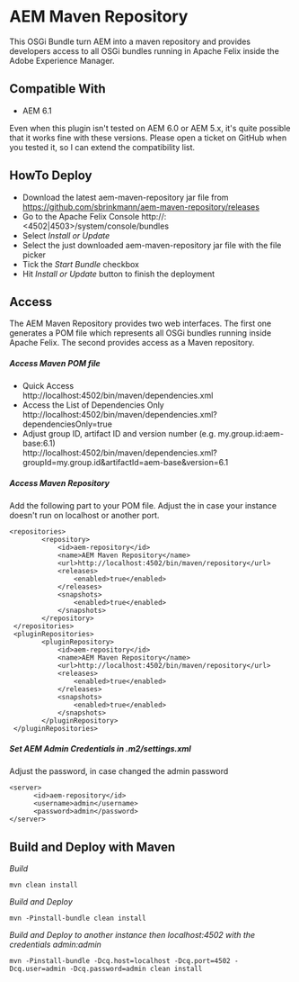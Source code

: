 # AEM Maven Repository
This OSGi Bundle turn AEM into a maven repository and provides developers access to all OSGi bundles running in Apache Felix inside the Adobe Experience Manager.

## Compatible With

- AEM 6.1

Even when this plugin isn't tested on AEM 6.0 or AEM 5.x, it's quite possible that it works fine with these versions. Please open a ticket on GitHub when you tested it, so I can extend the compatibility list.

## HowTo Deploy

- Download the latest aem-maven-repository jar file from https://github.com/sbrinkmann/aem-maven-repository/releases
- Go to the Apache Felix Console http://<aem-hostname>:<4502|4503>/system/console/bundles
- Select _Install or Update_
- Select the just downloaded aem-maven-repository jar file with the file picker
- Tick the _Start Bundle_ checkbox
- Hit _Install or Update_ button to finish the deployment

## Access

The AEM Maven Repository provides two web interfaces. The first one generates a POM file which represents all OSGi bundles running inside Apache Felix. The second provides access as a Maven repository.
 
##### Access Maven POM file

- Quick Access<br>
  http://localhost:4502/bin/maven/dependencies.xml
- Access the List of Dependencies Only<br>
  http://localhost:4502/bin/maven/dependencies.xml?dependenciesOnly=true
- Adjust group ID, artifact ID and version number (e.g. my.group.id:aem-base:6.1)<br>
  http://localhost:4502/bin/maven/dependencies.xml?groupId=my.group.id&artifactId=aem-base&version=6.1

##### Access Maven Repository

Add the following part to your POM file. Adjust the _<url>_ in case your instance doesn't run on localhost or another port.
```
<repositories>
        <repository>
            <id>aem-repository</id>
            <name>AEM Maven Repository</name>
            <url>http://localhost:4502/bin/maven/repository</url>
            <releases>
                <enabled>true</enabled>
            </releases>
            <snapshots>
                <enabled>true</enabled>
            </snapshots>
        </repository>
 </repositories>
 <pluginRepositories>
        <pluginRepository>
            <id>aem-repository</id>
            <name>AEM Maven Repository</name>
            <url>http://localhost:4502/bin/maven/repository</url>
            <releases>
                <enabled>true</enabled>
            </releases>
            <snapshots>
                <enabled>true</enabled>
            </snapshots>
        </pluginRepository>
 </pluginRepositories>
```

##### Set AEM Admin Credentials in _.m2/settings.xml_

Adjust the password, in case changed the admin password
```
<server>
      <id>aem-repository</id>
      <username>admin</username>
      <password>admin</password>
</server>
```

## Build and Deploy with Maven

*Build*
```
mvn clean install
```

*Build and Deploy*
```
mvn -Pinstall-bundle clean install
```

*Build and Deploy to another instance then localhost:4502 with the credentials admin:admin*
```
mvn -Pinstall-bundle -Dcq.host=localhost -Dcq.port=4502 -Dcq.user=admin -Dcq.password=admin clean install
```
